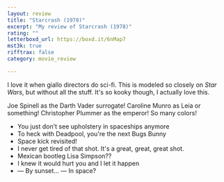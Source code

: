 ```yaml
---
layout: review
title: "Starcrash (1978)"
excerpt: "My review of Starcrash (1978)"
rating: ""
letterboxd_url: https://boxd.it/6nMap7
mst3k: true
rifftrax: false
category: movie_review

---
```


I love it when giallo directors do sci-fi. This is modeled so closely on <i>Star Wars</i>, but without all the stuff. It's so kooky though, I actually love this. 

Joe Spinell as the Darth Vader surrogate!  Caroline Munro as Leia or something! Christopher Plummer as the emperor! So many colors!

* You just don't see upholstery in spaceships anymore
* To heck with Deadpool, you're the next Bugs Bunny
* Space kick revisited!
* I never get tired of that shot. It's a great, great, great shot.
* Mexican bootleg Lisa Simpson??
* I knew it would hurt you and I let it happen
* — By sunset... — In space?